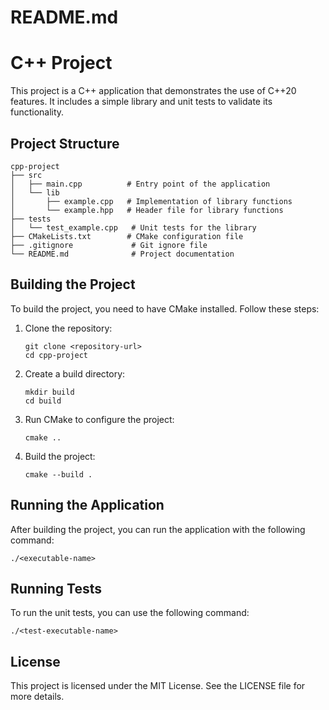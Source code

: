 # README.md

# C++ Project

This project is a C++ application that demonstrates the use of C++20 features. It includes a simple library and unit tests to validate its functionality.

## Project Structure

```
cpp-project
├── src
│   ├── main.cpp          # Entry point of the application
│   └── lib
│       ├── example.cpp   # Implementation of library functions
│       └── example.hpp   # Header file for library functions
├── tests
│   └── test_example.cpp   # Unit tests for the library
├── CMakeLists.txt        # CMake configuration file
├── .gitignore             # Git ignore file
└── README.md              # Project documentation
```

## Building the Project

To build the project, you need to have CMake installed. Follow these steps:

1. Clone the repository:
   ```
   git clone <repository-url>
   cd cpp-project
   ```

2. Create a build directory:
   ```
   mkdir build
   cd build
   ```

3. Run CMake to configure the project:
   ```
   cmake ..
   ```

4. Build the project:
   ```
   cmake --build .
   ```

## Running the Application

After building the project, you can run the application with the following command:
```
./<executable-name>
```

## Running Tests

To run the unit tests, you can use the following command:
```
./<test-executable-name>
```

## License

This project is licensed under the MIT License. See the LICENSE file for more details.